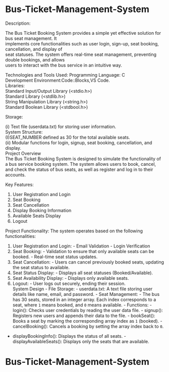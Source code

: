 # Bus-Ticket-Management-System


Description: 

The Bus Ticket Booking System provides a simple yet effective solution for bus seat management. It  
implements core functionalities such as user login, sign-up, seat booking, cancellation, and display of  
seat statuses. The system offers real-time seat management, preventing double bookings, and allows  
users to interact with the bus service in an intuitive way.


Technologies and Tools Used:
Programming Language: C  
Development Environment:Code::Blocks,VS Code.   
Libraries:  
Standard Input/Output Library (<stdio.h>)  
Standard Library (<stdlib.h>)  
String Manipulation Library (<string.h>)      
Standard Boolean Library (<stdbool.h>)  

Storage:  

(i) Text file (userdata.txt) for storing user information.  
System Structure:  
(I)SEAT_NUMBER defined as 30 for the total available seats.  
(ii) Modular functions for login, signup, seat booking, cancellation, and display.  
Project Overview  
The Bus Ticket Booking System is designed to simulate the functionality of a bus service booking system. 
The system allows users to book, cancel, and check the status of bus seats, as well as register and log in 
to their accounts.  

Key Features:  
1. User Registration and Login  
2. Seat Booking  
3. Seat Cancellation  
4. Display Booking Information  
5. Available Seats Display  
6. Logout

Project Functionality:
The system operates based on the following functionalities:  
1. User Registration and Login:  - Email Validation    - Login Verification  
2. Seat Booking:  - Validation to ensure that only available seats can be booked.  - Real-time seat status updates.  
3. Seat Cancellation:  - Users can cancel previously booked seats, updating the seat status to available.  
4. Seat Status Display:  - Displays all seat statuses (Booked/Available).  
5. Seat Availability Display:  - Displays only available seats.  
6. Logout:  - User logs out securely, ending their session.  
System Design  - File Storage:  - userdata.txt: A text file storing user details like name, email, and password.  - Seat Management:  - The bus has 30 seats, stored in an integer array. Each index corresponds to a seat, where `1` means 
booked, and `0` means available.  - Functions:  - login(): Checks user credentials by reading the user data file.  - signup(): Registers new users and appends their data to the file.  - bookSeat(): Books a seat by marking the corresponding array index as `1` (booked).    - 
cancelBooking(): Cancels a booking by setting the array index back to `0`.  
- displayBookingInfo(): Displays the status of all seats.  - displayAvailableSeats(): Displays only the seats that are available.


 # Bus-Ticket-Management-System
